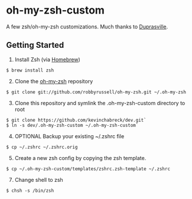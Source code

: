 oh-my-zsh-custom
================

A few zsh/oh-my-zsh customizations. Much thanks to [Duprasville](https://github.com/duprasville/oh-my-zsh-custom).

Getting Started
---------------

1. Install Zsh (via [Homebrew](http://brew.sh/))

  `$ brew install zsh`

2. Clone the [oh-my-zsh](https://github.com/robbyrussell/oh-my-zsh) repository

  `$ git clone git://github.com/robbyrussell/oh-my-zsh.git ~/.oh-my-zsh`

3. Clone this repository and symlink the .oh-my-zsh-custom directory to root

  ```
  $ git clone https://github.com/kevinchabreck/dev.git`
  $ ln -s dev/.oh-my-zsh-custom ~/.oh-my-zsh-custom`
  ```

4. OPTIONAL Backup your existing ~/.zshrc file

  `$ cp ~/.zshrc ~/.zshrc.orig`

5. Create a new zsh config by copying the zsh template.

  `$ cp ~/.oh-my-zsh-custom/templates/zshrc.zsh-template ~/.zshrc`

7. Change shell to zsh

  `$ chsh -s /bin/zsh`
